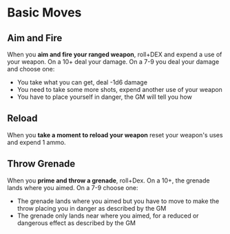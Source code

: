 # Basic Moves

## Aim and Fire
When you **aim and fire your ranged weapon**, roll+DEX and expend a use of your weapon. On a 10+ deal your damage. On a 7-9 you deal your damage and choose one:

  - You take what you can get, deal -1d6 damage
  - You need to take some more shots, expend another use of your weapon
  - You have to place yourself in danger, the GM will tell you how

## Reload
When you **take a moment to reload your weapon** reset your weapon's uses and expend 1 ammo.

## Throw Grenade
When you **prime and throw a grenade**, roll+Dex. On a 10+, the grenade lands where you aimed. On a 7-9 choose one:
  - The grenade lands where you aimed but you have to move to make the throw placing you in danger as described by the GM
  - The grenade only lands near where you aimed, for a reduced or dangerous effect as described by the GM